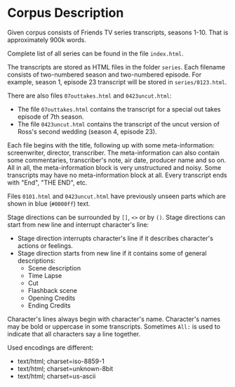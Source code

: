 # Corpus Description

Given corpus consists of Friends TV series transcripts, seasons 1-10. That is approximately 900k words.

Complete list of all series can be found in the file `index.html`.

The transcripts are stored as HTML files in the folder `series`. 
Each filename consists of two-numbered season and two-numbered episode.
For example, season 1, episode 23 transcript will be stored in `series/0123.html`.

There are also files `07outtakes.html` and `0423uncut.html`:
 - The file `07outtakes.html` contains the transcript for a special out takes episode of 7th season.
 - The file `0423uncut.html` contains the transcript of the uncut version of Ross's second wedding (season 4, episode 23).

Each file begins with the title, following up with some meta-information: screenwriter, director, transcriber.
The meta-information can also contain some commentaries, transcriber's note, air date, producer name and so on.
All in all, the meta-information block is very unstructured and noisy.
Some transcripts may have no meta-information block at all.
Every transcript ends with "End", "THE END", etc.

Files `0101.html` and `0423uncut.html` have previously unseen parts which are shown in blue (`#0000ff`) text.

Stage directions can be surrounded by `[]`, `<>` or by `()`.
Stage directions can start from new line and interrupt character's line:
 - Stage direction interrupts character's line if it describes character's actions or feelings.
 - Stage direction starts from new line if it contains some of general descriptions:
   - Scene description
   - Time Lapse
   - Cut
   - Flashback scene
   - Opening Credits
   - Ending Credits

Character's lines always begin with character's name.
Character's names may be bold or uppercase in some transcripts.
Sometimes `All:` is used to indicate that all characters say a line together.

Used encodings are different:
 - text/html; charset=iso-8859-1
 - text/html; charset=unknown-8bit
 - text/html; charset=us-ascii
